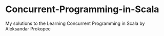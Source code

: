 # Concurrent-Programming-in-Scala
My  solutions to the Learning Concurrent Programming in Scala by Aleksandar Prokopec
